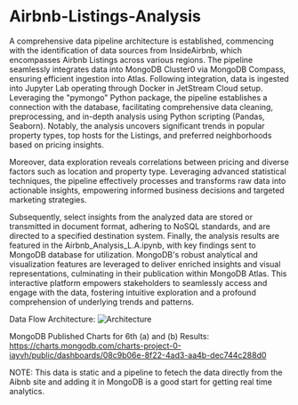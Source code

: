 # Airbnb-Listings-Analysis

A comprehensive data pipeline architecture is established, commencing with the identification of data sources from InsideAirbnb, which encompasses Airbnb Listings across various regions. The pipeline seamlessly integrates data into MongoDB Cluster0 via MongoDB Compass, ensuring efficient ingestion into Atlas. Following integration, data is ingested into Jupyter Lab operating through Docker in JetStream Cloud setup. Leveraging the "pymongo" Python package, the pipeline establishes a connection with the database, facilitating comprehensive data cleaning, preprocessing, and in-depth analysis using Python scripting (Pandas, Seaborn). Notably, the analysis uncovers significant trends in popular property types, top hosts for the Listings, and preferred neighborhoods based on pricing insights.

Moreover, data exploration reveals correlations between pricing and diverse factors such as location and property type. Leveraging advanced statistical techniques, the pipeline effectively processes and transforms raw data into actionable insights, empowering informed business decisions and targeted marketing strategies.

Subsequently, select insights from the analyzed data are stored or transmitted in document format, adhering to NoSQL standards, and are directed to a specified destination system. Finally, the analysis results are featured in the Airbnb_Analysis_L.A.ipynb, with key findings sent to MongoDB database for utilization. MongoDB's robust analytical and visualization features are leveraged to deliver enriched insights and visual representations, culminating in their publication within MongoDB Atlas. This interactive platform empowers stakeholders to seamlessly access and engage with the data, fostering intuitive exploration and a profound comprehension of underlying trends and patterns.

Data Flow Architecture:
![Architecture](https://github.com/sarutlaa/LA-s-Airbnb-Listings-/assets/141533429/2f0965bf-9f49-4824-8765-bd73a86c897a)


MongoDB Published Charts for 6th (a) and (b) Results:
https://charts.mongodb.com/charts-project-0-iayvh/public/dashboards/08c9b06e-8f22-4ad3-aa4b-dec744c288d0 

NOTE: This data is static and a pipeline to fetech the data directly from the Aibnb site and adding it in MongoDB is a good start for getting real time analytics. 

